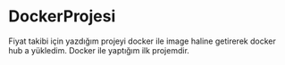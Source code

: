 # DockerProjesi
Fiyat takibi için yazdığım projeyi docker ile image haline getirerek docker hub a yükledim. Docker ile yaptığım ilk projemdir.
